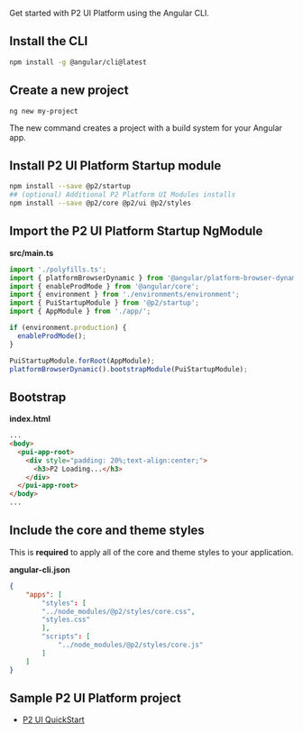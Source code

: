 Get started with P2 UI Platform using the Angular CLI.

## Install the CLI

```bash
npm install -g @angular/cli@latest
```

## Create a new project

```
ng new my-project
```

The new command creates a project with a build system for your Angular app.

## Install P2 UI Platform Startup module

```bash
npm install --save @p2/startup
## (optional) Additional P2 Platform UI Modules installs
npm install --save @p2/core @p2/ui @p2/styles
```

## Import the P2 UI Platform Startup NgModule

**src/main.ts**
```ts
import './polyfills.ts';
import { platformBrowserDynamic } from '@angular/platform-browser-dynamic';
import { enableProdMode } from '@angular/core';
import { environment } from './environments/environment';
import { PuiStartupModule } from '@p2/startup';
import { AppModule } from './app/';

if (environment.production) {
  enableProdMode();
}

PuiStartupModule.forRoot(AppModule);
platformBrowserDynamic().bootstrapModule(PuiStartupModule);
```
## Bootstrap 
**index.html**
```html
...
<body>
  <pui-app-root>
    <div style="padding: 20%;text-align:center;">
      <h3>P2 Loading...</h3>
    </div>
  </pui-app-root>
</body>
...
```

## Include the core and theme styles
This is **required** to apply all of the core and theme styles to your application.

**angular-cli.json**
```json
{
    "apps": [
        "styles": [
        "../node_modules/@p2/styles/core.css",
        "styles.css"
        ],
        "scripts": [
            "../node_modules/@p2/styles/core.js"
        ]
    ]
}
```

## Sample P2 UI Platform project
- [P2 UI QuickStart](http://ui-quickstart.azurewebsites.net)